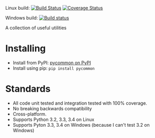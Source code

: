 Linux build: [![Build Status](https://travis-ci.org/dgrant/pycommon.svg?branch=master)](https://travis-ci.org/dgrant/pycommon?branch=master) [![Coverage Status](https://coveralls.io/repos/dgrant/pycommon/badge.png?branch=master)](https://coveralls.io/r/dgrant/pycommon?branch=master)

Windows build: [![Build status](https://ci.appveyor.com/api/projects/status/96kwy8819r627u19)](https://ci.appveyor.com/project/dgrant/pycommon)

A collection of useful utilities

Installing
==========

* Install from PyPI: [pycommon on PyPI](https://pypi.python.org/pypi/pycommon)
* Install using pip: `pip install pycommon`

Standards
=========

* All code unit tested and integration tested with 100% coverage.
* No breaking backwards compatibility
* Cross-platform.
* Supports Python 3.2, 3.3, 3.4 on Linux
* Supports Pyton 3.3, 3.4 on Windows (because I can't test 3.2 on Windows)
